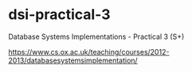 dsi-practical-3
===============

 Database Systems Implementations - Practical 3 (S+)
 
 https://www.cs.ox.ac.uk/teaching/courses/2012-2013/databasesystemsimplementation/
